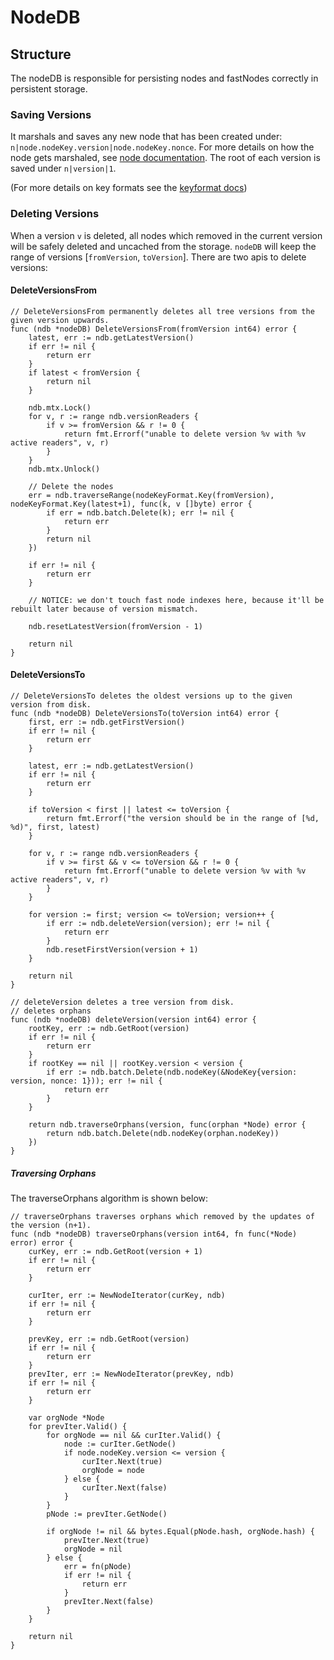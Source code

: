 # NodeDB

## Structure

The nodeDB is responsible for persisting nodes and fastNodes correctly in persistent storage.

### Saving Versions

It marshals and saves any new node that has been created under: `n|node.nodeKey.version|node.nodeKey.nonce`. For more details on how the node gets marshaled, see [node documentation](./node.md). The root of each version is saved under `n|version|1`.

(For more details on key formats see the [keyformat docs](./key_format.md))

### Deleting Versions

When a version `v` is deleted, all nodes which removed in the current version will be safely deleted and uncached from the storage. `nodeDB` will keep the range of versions [`fromVersion`, `toVersion`]. There are two apis to delete versions:

#### DeleteVersionsFrom

```golang
// DeleteVersionsFrom permanently deletes all tree versions from the given version upwards.
func (ndb *nodeDB) DeleteVersionsFrom(fromVersion int64) error {
	latest, err := ndb.getLatestVersion()
	if err != nil {
		return err
	}
	if latest < fromVersion {
		return nil
	}

	ndb.mtx.Lock()
	for v, r := range ndb.versionReaders {
		if v >= fromVersion && r != 0 {
			return fmt.Errorf("unable to delete version %v with %v active readers", v, r)
		}
	}
	ndb.mtx.Unlock()

	// Delete the nodes
	err = ndb.traverseRange(nodeKeyFormat.Key(fromVersion), nodeKeyFormat.Key(latest+1), func(k, v []byte) error {
		if err = ndb.batch.Delete(k); err != nil {
			return err
		}
		return nil
	})

	if err != nil {
		return err
	}

	// NOTICE: we don't touch fast node indexes here, because it'll be rebuilt later because of version mismatch.

	ndb.resetLatestVersion(fromVersion - 1)

	return nil
}
```

#### DeleteVersionsTo

```golang
// DeleteVersionsTo deletes the oldest versions up to the given version from disk.
func (ndb *nodeDB) DeleteVersionsTo(toVersion int64) error {
	first, err := ndb.getFirstVersion()
	if err != nil {
		return err
	}

	latest, err := ndb.getLatestVersion()
	if err != nil {
		return err
	}

	if toVersion < first || latest <= toVersion {
		return fmt.Errorf("the version should be in the range of [%d, %d)", first, latest)
	}

	for v, r := range ndb.versionReaders {
		if v >= first && v <= toVersion && r != 0 {
			return fmt.Errorf("unable to delete version %v with %v active readers", v, r)
		}
	}

	for version := first; version <= toVersion; version++ {
		if err := ndb.deleteVersion(version); err != nil {
			return err
		}
		ndb.resetFirstVersion(version + 1)
	}

	return nil
}

// deleteVersion deletes a tree version from disk.
// deletes orphans
func (ndb *nodeDB) deleteVersion(version int64) error {
	rootKey, err := ndb.GetRoot(version)
	if err != nil {
		return err
	}
	if rootKey == nil || rootKey.version < version {
		if err := ndb.batch.Delete(ndb.nodeKey(&NodeKey{version: version, nonce: 1})); err != nil {
			return err
		}
	}

	return ndb.traverseOrphans(version, func(orphan *Node) error {
		return ndb.batch.Delete(ndb.nodeKey(orphan.nodeKey))
	})
}
```

##### Traversing Orphans

The traverseOrphans algorithm is shown below:

```golang
// traverseOrphans traverses orphans which removed by the updates of the version (n+1).
func (ndb *nodeDB) traverseOrphans(version int64, fn func(*Node) error) error {
	curKey, err := ndb.GetRoot(version + 1)
	if err != nil {
		return err
	}

	curIter, err := NewNodeIterator(curKey, ndb)
	if err != nil {
		return err
	}

	prevKey, err := ndb.GetRoot(version)
	if err != nil {
		return err
	}
	prevIter, err := NewNodeIterator(prevKey, ndb)
	if err != nil {
		return err
	}

	var orgNode *Node
	for prevIter.Valid() {
		for orgNode == nil && curIter.Valid() {
			node := curIter.GetNode()
			if node.nodeKey.version <= version {
				curIter.Next(true)
				orgNode = node
			} else {
				curIter.Next(false)
			}
		}
		pNode := prevIter.GetNode()

		if orgNode != nil && bytes.Equal(pNode.hash, orgNode.hash) {
			prevIter.Next(true)
			orgNode = nil
		} else {
			err = fn(pNode)
			if err != nil {
				return err
			}
			prevIter.Next(false)
		}
	}

	return nil
}
```
